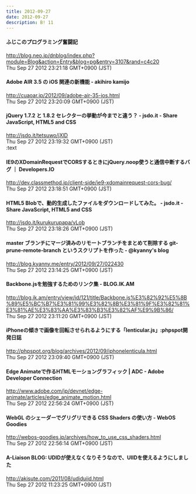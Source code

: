 ```yaml
---
title: 2012-09-27
date: 2012-09-27
description: B! 11
---
```


#### ふじこのプログラミング奮闘記
http://blog.neo.jp/dnblog/index.php?module=Blog&action=Entry&blog=pg&entry=3107&rand=c4c20<br>
Thu Sep 27 2012 23:21:18 GMT+0900 (JST)<br>


#### Adobe AIR 3.5 の iOS 関連の新機能 - akihiro kamijo
http://cuaoar.jp/2012/09/adobe-air-35-ios.html<br>
Thu Sep 27 2012 23:20:09 GMT+0900 (JST)<br>


#### jQuery 1.7.2 と 1.8.2 セレクターの挙動が今までと違う？ - jsdo.it - Share JavaScript, HTML5 and CSS
http://jsdo.it/tetsuwo/jXlD<br>
Thu Sep 27 2012 23:19:32 GMT+0900 (JST)<br>
:text


#### IE9のXDomainRequestでCORSするときにjQuery.noop使うと通信中断するバグ ｜ Developers.IO
http://dev.classmethod.jp/client-side/ie9-xdomainrequest-cors-bug/<br>
Thu Sep 27 2012 23:18:51 GMT+0900 (JST)<br>


#### HTML5 Blobで、動的生成したファイルをダウンロードしてみた。 - jsdo.it - Share JavaScript, HTML5 and CSS
http://jsdo.it/kurukurupapa/vLob<br>
Thu Sep 27 2012 23:18:26 GMT+0900 (JST)<br>


#### master ブランチにマージ済みのリモートブランチをまとめて削除する git-prune-remote-branch というスクリプトを作った - @kyanny's blog
http://blog.kyanny.me/entry/2012/09/27/022430<br>
Thu Sep 27 2012 23:14:25 GMT+0900 (JST)<br>


#### Backbone.jsを勉強するためのリンク集 - BLOG.IK.AM
http://blog.ik.am/entry/view/id/121/title/Backbone.js%E3%82%92%E5%8B%89%E5%BC%B7%E3%81%99%E3%82%8B%E3%81%9F%E3%82%81%E3%81%AE%E3%83%AA%E3%83%B3%E3%82%AF%E9%9B%86/<br>
Thu Sep 27 2012 23:11:20 GMT+0900 (JST)<br>


#### iPhoneの傾きで画像を回転させられるようにする「lenticular.js」:phpspot開発日誌
http://phpspot.org/blog/archives/2012/09/iphonelenticula.html<br>
Thu Sep 27 2012 23:09:40 GMT+0900 (JST)<br>


#### Edge Animateで作るHTMLモーショングラフィック | ADC - Adobe Developer Connection
http://www.adobe.com/jp/devnet/edge-animate/articles/edge_animate_motion.html<br>
Thu Sep 27 2012 22:56:24 GMT+0900 (JST)<br>


#### WebGL のシェーダーでグリグリできる CSS Shaders の使い方 - WebOS Goodies
http://webos-goodies.jp/archives/how_to_use_css_shaders.html<br>
Thu Sep 27 2012 22:56:14 GMT+0900 (JST)<br>


#### A-Liaison BLOG: UDIDが使えなくなりそうなので、UIIDを使えるようにしました
http://akisute.com/2011/08/udiduiid.html<br>
Thu Sep 27 2012 11:23:25 GMT+0900 (JST)<br>


